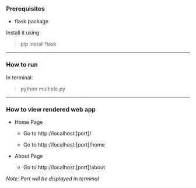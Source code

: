 ### Prerequisites

- flask package

Install it using
> pip install flask

-----
### How to run

In terminal:
> python multiple.py

-------------
### How to view rendered web app

- Home Page

     - Go to http://localhost:[port]/

     - Go to http://localhost:[port]/home

- About Page

     - Go to http://localhost:[port]/about

_Note: Port will be displayed in terminal_

